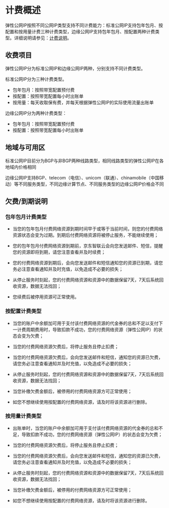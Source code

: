 # 计费概述


弹性公网IP按照不同公网IP类型支持不同计费能力：标准公网IP支持包年包月、按配置和按用量计费三种计费类型，边缘公网IP支持包年包月、按配置两种计费类型。详细说明请参见：[计费说明](../Pricing/Billing-Overview.md)。

## 收费项目

弹性公网IP分为标准公网IP和边缘公网IP两种，分别支持不同计费类型。

标准公网IP分为三种计费类型。

- 包年包月：按照带宽配置预付费
- 按配置：按照带宽配置每小时出账单
- 按用量：每天收取保有费，并每天根据弹性公网IP的实际使用流量出账单
    

边缘公网IP分为两种计费类型：

- 包年包月：按照带宽配置预付费
- 按配置：按照带宽配置每小时出账单

## 地域与可用区

标准公网IP目前分为BGP与非BGP两种线路类型，相同线路类型的弹性公网IP在各地域内价格相同

边缘公网IP支持BGP、telecom（电信）、unicom（联通）、chinamobile（中国移动）等不同服务类型，不同边缘计算节点、不同服务类型的边缘公网IP价格会不同

## 欠费/到期说明

### 包年包月计费类型
- 当您的包年包月付费网络资源到期时间早于或等于当前时间，则您的付费网络资源状态会变为过期。到期后付费网络资源将被停止服务，不能继续使用；

- 您的包年包月付费网络资源到期前，京东智联云会向您发送邮件、短信，提醒您的资源即将到期，请您注意查看并及时续费；

- 您的付费网络资源到期后，会向您发送邮件和短信通知您的资源已到期，请您务必注意查看通知并及时充值，以免造成不必要的损失；

- 从停止服务时刻起，您的付费网络资源和资源中的数据保留7天，7天后系统回收资源，数据无法找回；

- 您续费后被停用资源可正常使用。

### 按配置计费类型
- 当您的账户中余额加可用于支付该付费网络资源的代金券的总和不足以支付下一计费周期费用时，导致扣款不成功，您的付费网络资源（弹性公网IP）的状态会变为欠费；

- 当您的付费网络资源欠费后，将停止服务且停止扣费；

- 当您的付费网络资源欠费后，会向您发送邮件和短信，通知您的资源已欠费，请您务必注意查看通知并及时充值，以免造成不必要的损失；

- 从停止服务时刻起，您的付费网络资源和资源中的数据保留7天，7天后系统回收资源，数据无法找回；

- 当您补缴欠费金额后，被停用的付费网络资源方可正常使用；

- 如您不想继续使用按配置的付费网络资源，请及时将该资源进行删除。

### 按用量计费类型
- 出账单时，当您的账户中余额加可用于支付该付费网络资源的代金券的总和不足，导致扣款不成功，您的付费网络资源（弹性公网IP）的状态会变为欠费；

- 当您的付费网络资源欠费后，将停止服务且停止扣费；

- 当您的付费网络资源欠费后，会向您发送邮件和短信，通知您的资源已欠费，请您务必注意查看通知并及时充值，以免造成不必要的损失；

- 从停止服务时刻起，您的付费网络资源和资源中的数据保留7天，7天后系统回收资源，数据无法找回；

- 当您补缴欠费金额后，被停用的付费网络资源方可正常使用；

- 如您不想继续使用按配置的付费网络资源，请及时将该资源进行删除。
